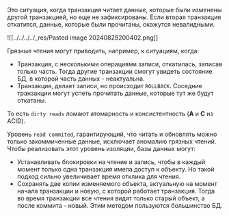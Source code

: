 Это ситуация, когда транзакция читает данные, которые были изменены другой транзакцией, но еще не зафиксированы. Если вторая транзакция откатится, данные, которые были прочитаны, окажутся невалидными.

![[../../../../_res/Pasted image 20240829200402.png]]

Грязные чтения могут приводить, например, к ситуациям, когда:

- Транзакция, с несколькими операциями записи, откатилась, записав только часть. Тогда другие транзакции смогут увидеть состояние БД, в которой часть данных - неактуальна.
- Транзакция, делает записи, но происходит `ROLLBACK`. Соседние транзакции могут успеть прочитать данные, которые тут же будут откатаны.

То есть `dirty reads` ломают атомарность и консистентность (**A** и **C** из ACID).

Уровень `read commited`, гарантирующий, что читать и обновлять можно только закоммиченные данные, исключает аномалию грязных чтений. Чтобы реализовать этот уровень изоляции, базы данных могут:

- Устанавливать блокировки на чтение и запись, чтобы в каждый момент только одна транзакция имела доступ к объекту. Но такой подход сильно увеличивает время отклика для чтения.
- Сохранять две копии изменяемого объекта, актуальную на момент начала транзакции и новую, с которой работает транзакция. Тогда во время транзакции все чтения видят только старый объект, а после коммита - новый. Этим методом пользуются большинство БД.